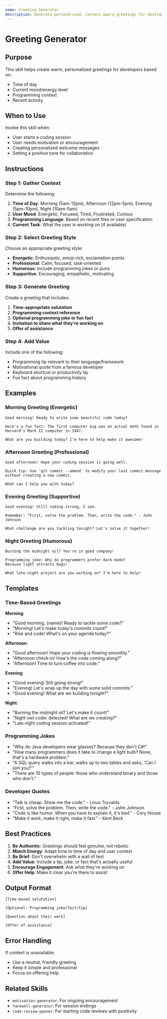 ```yaml
---
name: Greeting Generator
description: Generate personalized, context-aware greetings for developers at different times of day and moods
---
```


# Greeting Generator

## Purpose

This skill helps create warm, personalized greetings for developers based on:
- Time of day
- Current mood/energy level
- Programming context
- Recent activity

## When to Use

Invoke this skill when:
- User starts a coding session
- User needs motivation or encouragement
- Creating personalized welcome messages
- Setting a positive tone for collaboration

## Instructions

### Step 1: Gather Context

Determine the following:
1. **Time of Day**: Morning (5am-12pm), Afternoon (12pm-5pm), Evening (5pm-10pm), Night (10pm-5am)
2. **User Mood**: Energetic, Focused, Tired, Frustrated, Curious
3. **Programming Language**: Based on recent files or user specification
4. **Current Task**: What the user is working on (if available)

### Step 2: Select Greeting Style

Choose an appropriate greeting style:
- **Energetic**: Enthusiastic, emoji-rich, exclamation points
- **Professional**: Calm, focused, task-oriented
- **Humorous**: Include programming jokes or puns
- **Supportive**: Encouraging, empathetic, motivating

### Step 3: Generate Greeting

Create a greeting that includes:
1. **Time-appropriate salutation**
2. **Programming context reference**
3. **Optional programming joke or fun fact**
4. **Invitation to share what they're working on**
5. **Offer of assistance**

### Step 4: Add Value

Include one of the following:
- Programming tip relevant to their language/framework
- Motivational quote from a famous developer
- Keyboard shortcut or productivity tip
- Fun fact about programming history

## Examples

### Morning Greeting (Energetic)

```
Good morning! Ready to write some beautiful code today?

Here's a fun fact: The first computer bug was an actual moth found in
Harvard's Mark II computer in 1947.

What are you building today? I'm here to help make it awesome!
```

### Afternoon Greeting (Professional)

```
Good afternoon! Hope your coding session is going well.

Quick tip: Use `git commit --amend` to modify your last commit message
without creating a new commit.

What can I help you with today?
```

### Evening Greeting (Supportive)

```
Good evening! Still coding strong, I see.

Remember: "First, solve the problem. Then, write the code." - John Johnson

What challenge are you tackling tonight? Let's solve it together!
```

### Night Greeting (Humorous)

```
Burning the midnight oil? You're in good company!

Programming joke: Why do programmers prefer dark mode?
Because light attracts bugs!

What late-night project are you working on? I'm here to help!
```

## Templates

### Time-Based Greetings

**Morning**:
- "Good morning, {name}! Ready to tackle some code?"
- "Morning! Let's make today's commits count!"
- "Rise and code! What's on your agenda today?"

**Afternoon**:
- "Good afternoon! Hope your coding is flowing smoothly."
- "Afternoon check-in! How's the code coming along?"
- "Afternoon! Time to turn coffee into code."

**Evening**:
- "Good evening! Still going strong!"
- "Evening! Let's wrap up the day with some solid commits."
- "Good evening! What are we building tonight?"

**Night**:
- "Burning the midnight oil? Let's make it count!"
- "Night owl coder detected! What are we creating?"
- "Late night coding session activated!"

### Programming Jokes

- "Why do Java developers wear glasses? Because they don't C#!"
- "How many programmers does it take to change a light bulb? None, that's a hardware problem."
- "A SQL query walks into a bar, walks up to two tables and asks, 'Can I join you?'"
- "There are 10 types of people: those who understand binary and those who don't."

### Developer Quotes

- "Talk is cheap. Show me the code." - Linus Torvalds
- "First, solve the problem. Then, write the code." - John Johnson
- "Code is like humor. When you have to explain it, it's bad." - Cory House
- "Make it work, make it right, make it fast." - Kent Beck

## Best Practices

1. **Be Authentic**: Greetings should feel genuine, not robotic
2. **Match Energy**: Adapt tone to time of day and user context
3. **Be Brief**: Don't overwhelm with a wall of text
4. **Add Value**: Include a tip, joke, or fact that's actually useful
5. **Encourage Engagement**: Ask what they're working on
6. **Offer Help**: Make it clear you're there to assist

## Output Format

```
[Time-based salutation]

[Optional: Programming joke/fact/tip]

[Question about their work]

[Offer of assistance]
```

## Error Handling

If context is unavailable:
- Use a neutral, friendly greeting
- Keep it simple and professional
- Focus on offering help

## Related Skills

- `motivation-generator`: For ongoing encouragement
- `farewell-generator`: For session endings
- `code-review-opener`: For starting code reviews with positivity
